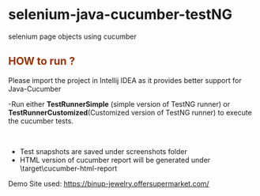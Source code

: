# selenium-java-cucumber-testNG
selenium page objects using cucumber

<h2><span style="color: #993300;"><strong>HOW to run ? </strong></span></h2>
<p>Please import the project in Intellij IDEA as it provides better support for Java-Cucumber</p>
<p>-Run either <strong>TestRunnerSimple</strong> (simple version of TestNG runner) or <strong>TestRunnerCustomized</strong>(Customized version of TestNG runner) to execute the cucumber tests.</p>
<p>&nbsp;</p>
<ul>
<li>Test snapshots are saved under&nbsp;screenshots folder</li>
<li>HTML version of cucumber report will be generated under \target\cucumber-html-report</li>
</ul>
<p>Demo Site used:&nbsp;<a href="https://binup-jewelry.offersupermarket.com/">https://binup-jewelry.offersupermarket.com/</a></p>
<p>&nbsp;</p>

